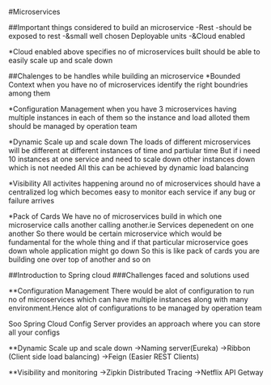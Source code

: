 #Microservices 

##Important things considered to build an microservice
-Rest -should be exposed to rest 
-&small well chosen Deployable units
-&Cloud enabled

*Cloud enabled above specifies no of microservices built should be able to easily scale up and scale down

##Chalenges to be handles while building an microservice
*Bounded Context
when you have no of microservices identify the right boundries among them

*Configuration Management
when you have 3 microservices having multiple instances in each of them so the instance and load
alloted them should be managed by operation team

*Dynamic Scale up and scale down
The loads of different microservices will be different at different instances of time and partiular time
But if i need 10 instances at one service and need to scale down other instances down which is not needed
All this can be achieved by dynamic load balancing

*Visibility
All activites happening around no of microservices should have a centralized log which becomes easy to
monitor each service if any bug or failure arrives

*Pack of Cards
We have no of microservices build in which one microservice calls another calling another.ie Services depenedent on one another
So there would be certain microservice which would be fundamental for the whole thing and if that particular microservice goes down whole application might go down
So this is like pack of cards you are building one over top of another and so on 	

##Introduction to Spring cloud 
###Challenges faced and solutions used 

**Configuration Management
There would be alot of configuration to run no of microservices which can have multiple instances
along with many environment.Hence alot of configurations to be managed by operation team

Soo Spring Cloud Config Server provides an approach where you can store all your configs 

**Dynamic Scale up and scale down
->Naming server(Eureka)
->Ribbon (Client side load balancing)
->Feign (Easier REST Clients)

**Visibility and monitoring
->Zipkin Distributed Tracing
->Netflix API Getway
	

  